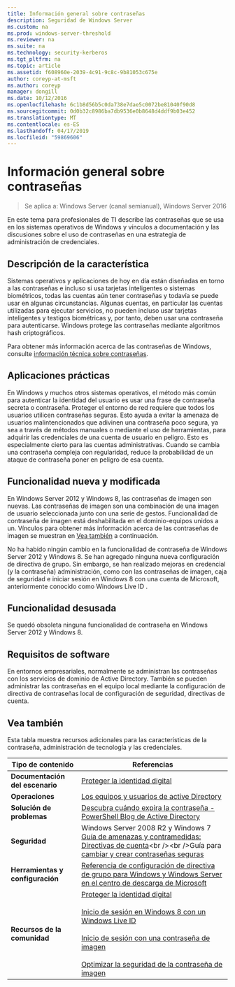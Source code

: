 ```yaml
---
title: Información general sobre contraseñas
description: Seguridad de Windows Server
ms.custom: na
ms.prod: windows-server-threshold
ms.reviewer: na
ms.suite: na
ms.technology: security-kerberos
ms.tgt_pltfrm: na
ms.topic: article
ms.assetid: f608960e-2039-4c91-9c8c-9b81053c675e
author: coreyp-at-msft
ms.author: coreyp
manager: dongill
ms.date: 10/12/2016
ms.openlocfilehash: 6c1b8d56b5c0da738e7dae5c0072be81040f90d8
ms.sourcegitcommit: 0d0b32c8986ba7db9536e0b8648d4ddf9b03e452
ms.translationtype: MT
ms.contentlocale: es-ES
ms.lasthandoff: 04/17/2019
ms.locfileid: "59869606"
---
```

# <a name="passwords-overview"></a>Información general sobre contraseñas

>Se aplica a: Windows Server (canal semianual), Windows Server 2016

En este tema para profesionales de TI describe las contraseñas que se usa en los sistemas operativos de Windows y vínculos a documentación y las discusiones sobre el uso de contraseñas en una estrategia de administración de credenciales.

## <a name="BKMK_OVER"></a>Descripción de la característica
Sistemas operativos y aplicaciones de hoy en día están diseñadas en torno a las contraseñas e incluso si usa tarjetas inteligentes o sistemas biométricos, todas las cuentas aún tener contraseñas y todavía se puede usar en algunas circunstancias. Algunas cuentas, en particular las cuentas utilizadas para ejecutar servicios, no pueden incluso usar tarjetas inteligentes y testigos biométricas y, por tanto, deben usar una contraseña para autenticarse. Windows protege las contraseñas mediante algoritmos hash criptográficos.

Para obtener más información acerca de las contraseñas de Windows, consulte [información técnica sobre contraseñas](https://technet.microsoft.com/library/hh994558(WS.10).aspx).

## <a name="BKMK_APP"></a>Aplicaciones prácticas
En Windows y muchos otros sistemas operativos, el método más común para autenticar la identidad del usuario es usar una frase de contraseña secreta o contraseña. Proteger el entorno de red requiere que todos los usuarios utilicen contraseñas seguras. Esto ayuda a evitar la amenaza de usuarios malintencionados que adivinen una contraseña poco segura, ya sea a través de métodos manuales o mediante el uso de herramientas, para adquirir las credenciales de una cuenta de usuario en peligro. Esto es especialmente cierto para las cuentas administrativas. Cuando se cambia una contraseña compleja con regularidad, reduce la probabilidad de un ataque de contraseña poner en peligro de esa cuenta.

## <a name="BKMK_NEW"></a>Funcionalidad nueva y modificada
En Windows Server 2012 y Windows 8, las contraseñas de imagen son nuevas. Las contraseñas de imagen son una combinación de una imagen de usuario seleccionada junto con una serie de gestos. Funcionalidad de contraseña de imagen está deshabilitada en el dominio\-equipos unidos a un. Vínculos para obtener más información acerca de las contraseñas de imagen se muestran en [Vea también](#BKMK_LINKS) a continuación.

No ha habido ningún cambio en la funcionalidad de contraseña de Windows Server 2012 y Windows 8. Se han agregado ninguna nueva configuración de directiva de grupo. Sin embargo, se han realizado mejoras en credencial \(y la contraseña\) administración, como con las contraseñas de imagen, caja de seguridad e iniciar sesión en Windows 8 con una cuenta de Microsoft, anteriormente conocido como Windows Live ID .

## <a name="BKMK_DEP"></a>Funcionalidad desusada
Se quedó obsoleta ninguna funcionalidad de contraseña en Windows Server 2012 y Windows 8.

## <a name="BKMK_SOFT"></a>Requisitos de software
En entornos empresariales, normalmente se administran las contraseñas con los servicios de dominio de Active Directory. También se pueden administrar las contraseñas en el equipo local mediante la configuración de directiva de contraseñas local de configuración de seguridad, directivas de cuenta.

## <a name="BKMK_LINKS"></a>Vea también
Esta tabla muestra recursos adicionales para las características de la contraseña, administración de tecnología y las credenciales.

|Tipo de contenido|Referencias|
|--------|-------|
|**Documentación del escenario**|[Proteger la identidad digital](http://blogs.msdn.com/b/b8/archive/2011/12/14/protecting-your-digital-identity.aspx)|
|**Operaciones**|[Los equipos y usuarios de active Directory](https://technet.microsoft.com/library/cc754217.aspx)|
|**Solución de problemas**|[Descubra cuándo expira la contraseña \- PowerShell Blog de Active Directory](http://blogs.msdn.com/b/adpowershell/archive/2010/08/09/9970198.aspx)|
|**Seguridad**| Windows Server 2008 R2 y Windows 7 [Guía de amenazas y contramedidas: Directivas de cuenta](https://technet.microsoft.com/library/hh125920(v=ws.10).aspx)<br /><br />Guía para [cambiar y crear contraseñas seguras](https://www.microsoft.com/security/online-privacy/passwords-create.aspx)|
|**Herramientas y configuración**|[Referencia de configuración de directiva de grupo para Windows y Windows Server en el centro de descarga de Microsoft](https://www.microsoft.com/download/en/details.aspx?amp;displaylang=en&displaylang=en&id=25250)|
|**Recursos de la comunidad**|[Proteger la identidad digital](http://blogs.msdn.com/b/b8/archive/2011/12/14/protecting-your-digital-identity.aspx)<br /><br />[Inicio de sesión en Windows 8 con un Windows Live ID](http://blogs.msdn.com/b/b8/archive/2011/09/26/signing-in-to-windows-8-with-a-windows-live-id.aspx)<br /><br />[Inicio de sesión con una contraseña de imagen](http://blogs.msdn.com/b/b8/archive/2011/12/16/signing-in-with-a-picture-password.aspx)<br /><br />[Optimizar la seguridad de la contraseña de imagen](http://blogs.msdn.com/b/b8/archive/2011/12/19/optimizing-picture-password-security.aspx)|


